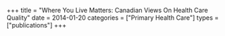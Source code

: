 +++
title = "Where You Live Matters: Canadian Views On Health Care Quality"
date = 2014-01-20
categories = ["Primary Health Care"]
types = ["publications"]
+++
